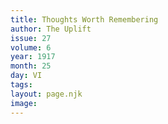 ```yaml
---
title: Thoughts Worth Remembering
author: The Uplift
issue: 27
volume: 6
year: 1917
month: 25
day: VI
tags:
layout: page.njk
image:
---
```



